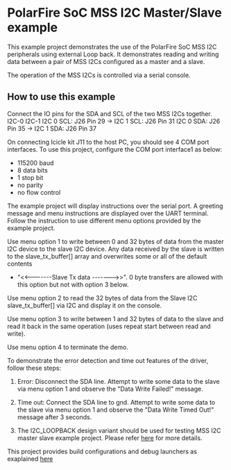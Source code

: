 # PolarFire SoC MSS I2C Master/Slave example

This example project demonstrates the use of the PolarFire SoC MSS I2C peripherals using external Loop back. It demonstrates reading and writing data between a pair of MSS I2Cs configured as a master and a slave.

The operation of the MSS I2Cs is controlled via a serial console.

## How to use this example

Connect the IO pins for the SDA and SCL of the two MSS I2Cs together.
       I2C-0                  I2C-1
I2C 0 SCL: J26 Pin 29 -> I2C 1 SCL: J26 Pin 31
I2C 0 SDA: J26 Pin 35 -> I2C 1 SDA: J26 Pin 37

On connecting Icicle kit J11 to the host PC, you should see 4 COM port interfaces. 
To use this project, configure the COM port interface1 as below:
 - 115200 baud
 - 8 data bits
 - 1 stop bit
 - no parity
 - no flow control

The example project will display instructions over the serial port. A greeting
message and menu instructions are displayed over the UART terminal. Follow the
instruction to use different menu options provided by the example project.

Use menu option 1 to write between 0 and 32 bytes of data from the master I2C
device to the slave I2C device. Any data received by the slave is written to
the slave_tx_buffer[] array and overwrites some or all of the default contents 
- "<<-------Slave Tx data ------->>". 0 byte transfers are allowed with this
option but not with option 3 below.

Use menu option 2 to read the 32 bytes of data from the Slave I2C 
slave_tx_buffer[] via I2C and display it on the console.

Use menu option 3 to write between 1 and 32 bytes of data to the slave and read
it back in the same operation (uses repeat start between read and write). 

Use menu option 4 to terminate the demo.

To demonstrate the error detection and time out features of the driver, follow
these steps:

1. Error: Disconnect the SDA line. Attempt to write some data to the slave 
   via menu option 1 and observe the "Data Write Failed!" message.
   
2. Time out: Connect the SDA line to gnd. Attempt to write some data to 
   the slave via menu option 1 and observe the "Data Write Timed Out!" message 
   after 3 seconds.
3. The I2C_LOOPBACK design variant should be used for testing MSS I2C master slave example 
   project. Please refer [here](https://github.com/polarfire-soc/icicle-kit-reference-design) for more details.

This project provides build configurations and debug launchers as exaplained 
[here](https://github.com/polarfire-soc/polarfire-soc-bare-metal-examples/blob/main/README.md)